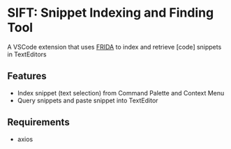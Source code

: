 # **SIFT**: **S**nippet **I**ndexing and **F**inding **T**ool

A VSCode extension that uses [FRIDA](https://github.com/sahilshaheen/frida) to index and retrieve [code] snippets in TextEditors

## Features

- Index snippet (text selection) from Command Palette and Context Menu
- Query snippets and paste snippet into TextEditor

## Requirements

- axios
